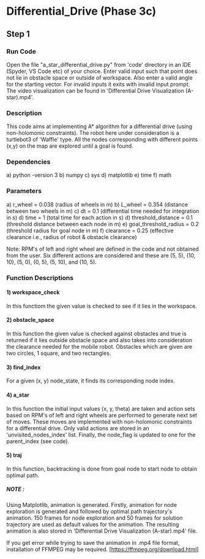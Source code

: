# Differential_Drive (Phase 3c)

## Step 1

### Run Code
Open the file "a_star_differential_drive.py" from 'code' directory in an IDE (Spyder, VS Code etc) of your choice. Enter valid input such that point does not lie in obstacle space or outside of workspace. Also enter a valid angle for the starting vector. For invalid inputs it exits with invalid input prompt. The video visualization can be found in 'Differential Drive Visualization (A-star).mp4'.

### Description
This code aims at implementing A* algorithm for a differential drive (using non-holomonic constraints). The robot here under consideration is a turtlebot3 of 'Waffle' type. All the nodes corresponding with different points (x,y) on the map are explored until a goal is found.

### Dependencies
a) python -version 3
b) numpy
c) sys
d) matplotlib
e) time
f) math

### Parameters
a) r_wheel = 0.038 (radius of wheels in m)
b) L_wheel = 0.354 (distance between two wheels in m)
c) dt = 0.1 (differential time needed for integration in s)
d) time = 1 (total time for each action in s)
d) threshold_distance = 0.1 (threshold distance between each node in m)
e) goal_threshold_radius = 0.2 (threshold radius for goal node in m)
f) clearance = 0.25 (effective clearance i.e., radius of robot & obstacle clearance)

Note: RPM's of left and right wheel are defined in the code and not obtained from the user. Six different actions are considered and these are (5, 5), (10, 10), (5, 0), (0, 5), (5, 10), and (10, 5).

### Function Descriptions
#### 1) workspace_check
In this functiom the given value is checked to see if it lies in the workspace.

#### 2) obstacle_space
In this function the given value is checked against obstacles and true is returned if it lies outside obstacle space and also takes into consideration the clearance needed for the mobile robot. Obstacles which are given are two circles, 1 square, and two rectangles.

#### 3) find_index
For a given (x, y) node_state, it finds its corresponding node index. 

#### 4) a_star
In this function the initial input values (x, y, theta) are taken and action sets based on RPM's of left and right wheels are performed to generate next set of moves. These moves are implemented with non-holomonic constraints for a differential drive. Only valid actions are stored in an 'unvisited_nodes_index' list. Finally, the node_flag is updated to one for the parent_index (see code). 

#### 5) traj
In this function, backtracking is done from goal node to start node to obtain optimal path.

##### NOTE :
Using Matplotlib, animation is generated. Firstly, animation for node exploration is generated and followed by optimal path trajectory's animation. 150 frames for node exploration and 50 frames for solution trajectory are used as default values for the animation. The resulting animation is also stored in 'Differential Drive Visualization (A-star).mp4' file.

If you get error while trying to save the animation in .mp4 file format, installation of FFMPEG may be required. [https://ffmpeg.org/download.html]
